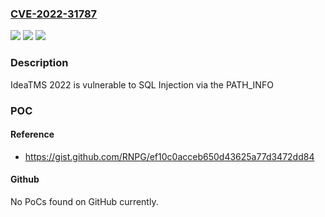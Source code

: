 ### [CVE-2022-31787](https://cve.mitre.org/cgi-bin/cvename.cgi?name=CVE-2022-31787)
![](https://img.shields.io/static/v1?label=Product&message=n%2Fa&color=blue)
![](https://img.shields.io/static/v1?label=Version&message=n%2Fa&color=blue)
![](https://img.shields.io/static/v1?label=Vulnerability&message=n%2Fa&color=brighgreen)

### Description

IdeaTMS 2022 is vulnerable to SQL Injection via the PATH_INFO

### POC

#### Reference
- https://gist.github.com/RNPG/ef10c0acceb650d43625a77d3472dd84

#### Github
No PoCs found on GitHub currently.


